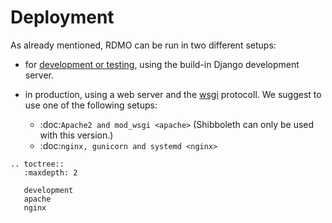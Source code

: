 # Deployment

As already mentioned, RDMO can be run in two different setups:

* for [development or testing](development), using the build-in Django development server.

* in production, using a web server and the [wsgi](https://docs.djangoproject.com/en/1.10/howto/deployment/wsgi/) protocoll. We suggest to use one of the following setups:

    * :doc:`Apache2 and mod_wsgi <apache>` (Shibboleth can only be used with this version.)
    * :doc:`nginx, gunicorn and systemd <nginx>`


```eval_rst
.. toctree::
   :maxdepth: 2

   development
   apache
   nginx
```
